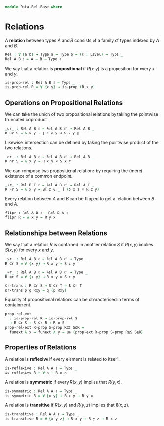 <!--
```agda
open import 1Lab.Prelude
open import Data.Sum
```
-->

```agda
module Data.Rel.Base where
```

# Relations

A **relation** between types $A$ and $B$ consists of a family of types
indexed by $A$ and $B$.

```agda
Rel : ∀ {a b} → Type a → Type b → (ℓ : Level) → Type _
Rel A B ℓ = A → B → Type ℓ
```

<!--
```agda
private variable
  ℓ ℓ' : Level
  A B C : Type ℓ
  R S T : Rel A B ℓ
```
-->

We say that a relation is **propositional** if $R(x,y)$ is a proposition
for every $x$ and $y$.

```agda
is-prop-rel : Rel A B ℓ → Type _
is-prop-rel R = ∀ {x y} → is-prop (R x y)
```

## Operations on Propositional Relations

We can take the union of two propositional relations by taking the
pointwise truncated
coproduct.

```agda
_∪r_ : Rel A B ℓ → Rel A B ℓ' → Rel A B _
R ∪r S = λ x y → ∥ R x y ⊎ S x y ∥
```

Likewise, intersection can be defined by taking the pointwise product
of the two relations.

```agda
_∩r_ : Rel A B ℓ → Rel A B ℓ' → Rel A B _
R ∩r S = λ x y → R x y × S x y
```

We can compose two propositional relations by requiring the (mere)
existence of a common endpoint.

```agda
_∘r_ : Rel B C ℓ → Rel A B ℓ' → Rel A C _
R ∘r S = λ x y → ∃[ z ∈ _ ] (S x z × R z y)
```

Every relation between $A$ and $B$ can be flipped to get a relation
between $B$ and $A$.

```agda
flipr : Rel A B ℓ → Rel B A ℓ
flipr R = λ x y → R y x
```

## Relationships between Relations

We say that a relation $R$ is contained in another relation $S$
if $R(x,y)$ implies $S(x,y)$ for every $x$ and $y$.

```agda
_⊆r_ : Rel A B ℓ → Rel A B ℓ' → Type _
R ⊆r S = ∀ {x y} → R x y → S x y

_≃r_ : Rel A B ℓ → Rel A B ℓ' → Type _
R ≃r S = ∀ {x y} → R x y ≃ S x y
```

```agda
⊆r-trans : R ⊆r S → S ⊆r T → R ⊆r T 
⊆r-trans p q Rxy = q (p Rxy)
```


Equality of propositional relations can be characterised in terms
of containment.

```agda
prop-rel-ext
  : is-prop-rel R → is-prop-rel S
  → R ⊆r S → S ⊆r R → R ≡ S
prop-rel-ext R-prop S-prop R⊆S S⊆R =
  funext λ x → funext λ y → ua (prop-ext R-prop S-prop R⊆S S⊆R)
```

## Properties of Relations

A relation is **reflexive** if every element is related to itself.

```agda
is-reflexive : Rel A A ℓ → Type _
is-reflexive R = ∀ x → R x x
```

A relation is **symmetric** if every $R(x,y)$ implies that $R(y,x)$.

```agda
is-symmetric : Rel A A ℓ → Type _
is-symmetric R = ∀ {x y} → R x y → R y x
```

A relation is **transitive** if $R(x,y)$ and $R(y,z)$ implies that
$R(x,z)$.

```agda
is-transitive : Rel A A ℓ → Type _
is-transitive R = ∀ {x y z} → R x y → R y z → R x z
```
